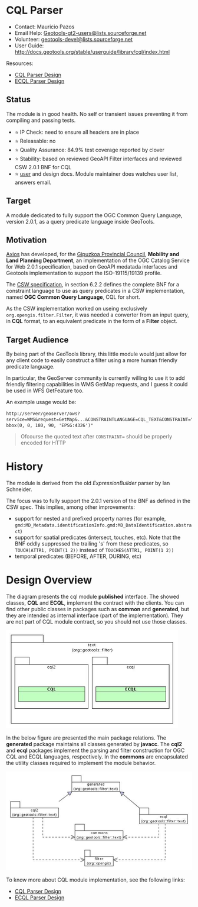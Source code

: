 CQL Parser
==========

* Contact: Mauricio Pazos
* Email Help: Geotools-gt2-users@lists.sourceforge.net
* Volunteer: geotools-devel@lists.sourceforge.net
* User Guide: http://docs.geotools.org/stable/userguide/library/cql/index.html

Resources:

* [CQL Parser Design](CQL.md)
* [ECQL Parser Design](ECQL.md)

## Status

The module is in good health. No self or transient issues preventing it from compiling and passing tests.

* :star: IP Check: need to ensure all headers are in place
* :star: Releasable: no
* :star: Quality Assurance: 84.9% test coverage reported by clover
* :star: Stability: based on reviewed GeoAPI Filter interfaces and reviewed CSW 2.0.1 BNF for CQL
* :star: [user](http://docs.geotools.org/stable/userguide/library/cql/index.html) and design docs. Module maintainer does watches user list, answers email.

## Target

A module dedicated to fully support the OGC Common Query Language, version 2.0.1, as a query predicate language inside GeoTools.

## Motivation

[Axios](http://www.axios.es) has developed, for the [Gipuzkoa Provincial
Council](http://b5m.gipuzkoa.net), **Mobility and Land Planning
Department**, an implementation of the OGC Catalog Service for Web 2.0.1
specification, based on GeoAPI medatada interfaces and Geotools
implementation to support the ISO-19115/19139 profile.

The [CSW
specification](http://portal.opengeospatial.org/files/?artifact_id=5929&version=2),
in section 6.2.2 defines the complete BNF for a constraint language to
use as query predicates in a CSW implementation, named **OGC Common
Query Language**, CQL for short.

As the CSW implementation worked on useing exclusively
`org.opengis.filter.Filter`, it was needed a converter from an input
query, in **CQL** format, to an equivalent predicate in the form of a
**Filter** object.

## Target Audience

By being part of the GeoTools library, this little module would just
allow for any client code to easily construct a filter using a more
human friendly predicate language.

In particular, the GeoServer community is currently willing to use it to
add friendly filtering capabilities in WMS GetMap requests, and I guess
it could be used in WFS GetFeature too.

An example usage would be:

```
http://server/geoserver/ows?service=WMS&request=GetMap&...&CONSTRAINTLANGUAGE=CQL_TEXT&CONSTRAINT="the_geom bbox(0, 0, 180, 90, 'EPSG:4326')"
```

> Ofcourse the quoted text after `CONSTRAINT=` should be properly
> encoded for HTTP

History
=======

The module is derived from the old *ExpressionBuilder* parser by Ian Schneider.

The focus was to fully support the 2.0.1 version of the BNF as defined
in the CSW spec. This implies, among other improvements:

-   support for nested and prefixed property names (for example,
    `gmd:MD_Metadata.identificationInfo.gmd:MD_DataIdentification.abstract`)
-   support for spatial predicates (intersect, touches, etc). Note that
    the BNF oddly suppressed the trailing 's' from these predicates, so
    `TOUCH(ATTR1, POINT(1 2))` instead of `TOUCHES(ATTR1, POINT(1 2))`
-   temporal predicates (BEFORE, AFTER, DURING, etc)

Design Overview
===============

The diagram presents the cql module **published** interface. The showed
classes, **CQL** and **ECQL**, implement the contract with the clients.
You can find other public classes in packages such as **common** and
**generated**, but they are intended as internal interface (part of the
implementation). They are not part of CQL module contract, so you should
not use those classes.

![](interface.jpg)

In the below figure are presented the main package relations. The
**generated** package maintains all classes generated by **javacc**. The
**cql2** and **ecql** packages implement the parsing and filter
construction for OGC CQL and ECQL languages, respectively. In the
**commons** are encapsulated the utility classes required to implement
the module behavior.

![](package.jpg)

To know more about CQL module implementation, see the following links:

-   [CQL Parser Design](CQL-Parser-Design.md)
-   [ECQL Parser Design](ECQL-Parser-Design.md)

